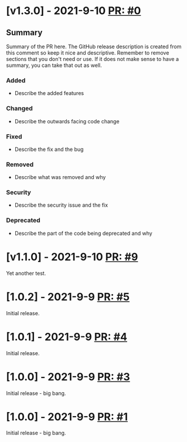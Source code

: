 # [v1.3.0] - 2021-9-10 [PR: #0](https://api.github.com/repos/aksio-system/Specifications/pulls/10)


## Summary

Summary of the PR here. The GitHub release description is created from this comment so keep it nice and descriptive.
Remember to remove sections that you don't need or use.
If it does not make sense to have a summary, you can take that out as well.

### Added

- Describe the added features

### Changed

- Describe the outwards facing code change

### Fixed

- Describe the fix and the bug

### Removed

- Describe what was removed and why

### Security

- Describe the security issue and the fix

### Deprecated

- Describe the part of the code being deprecated and why

# [v1.1.0] - 2021-9-10 [PR: #9](https://api.github.com/repos/aksio-system/Specifications/pulls/9)
Yet another test.

# [1.0.2] - 2021-9-9 [PR: #5](https://github.com/aksio-system/Specifications/pull/5)
Initial release.


# [1.0.1] - 2021-9-9 [PR: #4](https://github.com/aksio-system/Specifications/pull/4)
Initial release.


# [1.0.0] - 2021-9-9 [PR: #3](https://github.com/aksio-system/Specifications/pull/3)
Initial release - big bang.


# [1.0.0] - 2021-9-9 [PR: #1](https://github.com/aksio-system/Specifications/pull/1)
Initial release - big bang.


